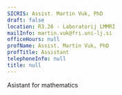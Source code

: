 ```yaml
---
SICRIS: Assist. Martin Vuk, PhD
draft: false
location: R3.26 - Laboratorij LMMRI
mailInfo: martin.vuk@fri.uni-lj.si
officeHours: null
profName: Assist. Martin Vuk, PhD
profTitle: Assistant
telephoneInfo: null
title: null
---
```




Asistant for mathematics